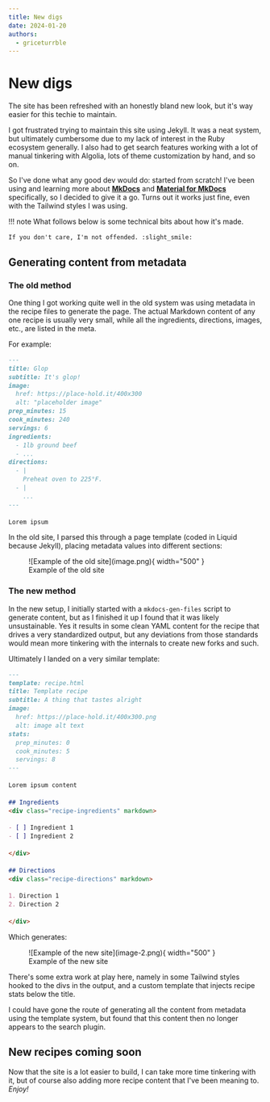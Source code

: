 ```yaml
---
title: New digs
date: 2024-01-20
authors:
  - griceturrble
---
```


# New digs

The site has been refreshed with an honestly bland new look, but it's way easier for this techie to maintain.

<!-- more -->

I got frustrated trying to maintain this site using Jekyll. It was a neat system, but ultimately cumbersome due to my lack of interest in the Ruby ecosystem generally. I also had to get search features working with a lot of manual tinkering with Algolia, lots of theme customization by hand, and so on.

So I've done what any good dev would do: started from scratch! I've been using and learning more about [**MkDocs**](https://www.mkdocs.org/) and [**Material for MkDocs**](https://squidfunk.github.io/mkdocs-material/) specifically, so I decided to give it a go. Turns out it works just fine, even with the Tailwind styles I was using.

!!! note
    What follows below is some technical bits about how it's made.

    If you don't care, I'm not offended. :slight_smile:

## Generating content from metadata
### The old method

One thing I got working quite well in the old system was using metadata in the recipe files to generate the page. The actual Markdown content of any one recipe is usually very small, while all the ingredients, directions, images, etc., are listed in the meta.

For example:

```markdown title="Old template"
---
title: Glop
subtitle: It's glop!
image:
  href: https://place-hold.it/400x300
  alt: "placeholder image"
prep_minutes: 15
cook_minutes: 240
servings: 6
ingredients:
  - 1lb ground beef
  - ...
directions:
  - |
    Preheat oven to 225°F.
  - |
    ...
---

Lorem ipsum
```

In the old site, I parsed this through a page template (coded in Liquid because Jekyll), placing metadata values into different sections:

<figure markdown>
  ![Example of the old site](image.png){ width="500" }
  <figcaption>Example of the old site</figcaption>
</figure>

### The new method
In the new setup, I initially started with a `mkdocs-gen-files` script to generate content, but as I finished it up I found that it was likely unsustainable. Yes it results in some clean YAML content for the recipe that drives a very standardized output, but any deviations from those standards would mean more tinkering with the internals to create new forks and such.

Ultimately I landed on a very similar template:

```markdown title="New template"
---
template: recipe.html
title: Template recipe
subtitle: A thing that tastes alright
image:
  href: https://place-hold.it/400x300.png
  alt: image alt text
stats:
  prep_minutes: 0
  cook_minutes: 5
  servings: 8
---

Lorem ipsum content

## Ingredients
<div class="recipe-ingredients" markdown>

- [ ] Ingredient 1
- [ ] Ingredient 2

</div>

## Directions
<div class="recipe-directions" markdown>

1. Direction 1
2. Direction 2

</div>
```

Which generates:

<figure markdown>
  ![Example of the new site](image-2.png){ width="500" }
  <figcaption>Example of the new site</figcaption>
</figure>

There's some extra work at play here, namely in some Tailwind styles hooked to the divs in the output, and a custom template that injects recipe stats below the title.

I could have gone the route of generating all the content from metadata using the template system, but found that this content then no longer appears to the search plugin.

## New recipes coming soon

Now that the site is a lot easier to build, I can take more time tinkering with it, but of course also adding more recipe content that I've been meaning to. *Enjoy!*

